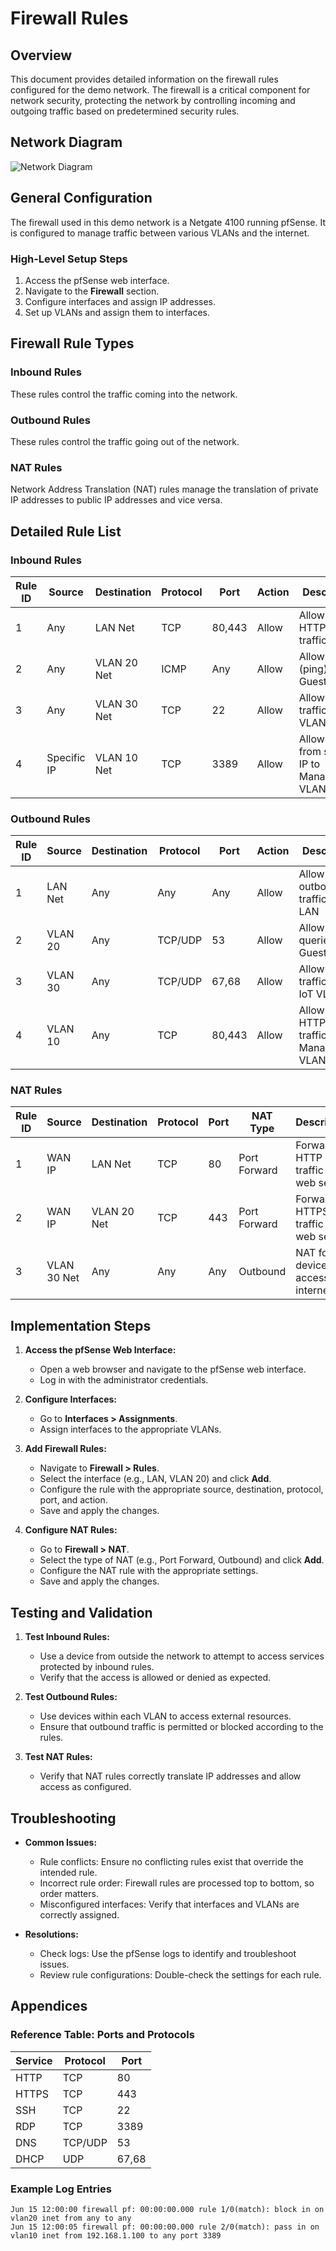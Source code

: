 # Firewall Rules

## Overview
This document provides detailed information on the firewall rules configured for the demo network. The firewall is a critical component for network security, protecting the network by controlling incoming and outgoing traffic based on predetermined security rules.

## Network Diagram
![Network Diagram](network-diagram.png)

## General Configuration
The firewall used in this demo network is a Netgate 4100 running pfSense. It is configured to manage traffic between various VLANs and the internet.

### High-Level Setup Steps
1. Access the pfSense web interface.
2. Navigate to the **Firewall** section.
3. Configure interfaces and assign IP addresses.
4. Set up VLANs and assign them to interfaces.

## Firewall Rule Types
### Inbound Rules
These rules control the traffic coming into the network.

### Outbound Rules
These rules control the traffic going out of the network.

### NAT Rules
Network Address Translation (NAT) rules manage the translation of private IP addresses to public IP addresses and vice versa.

## Detailed Rule List
### Inbound Rules
| Rule ID | Source      | Destination   | Protocol | Port  | Action | Description                           |
|---------|-------------|---------------|----------|-------|--------|---------------------------------------|
| 1       | Any         | LAN Net       | TCP      | 80,443| Allow  | Allow HTTP/HTTPS traffic to LAN       |
| 2       | Any         | VLAN 20 Net   | ICMP     | Any   | Allow  | Allow ICMP (ping) to Guest VLAN       |
| 3       | Any         | VLAN 30 Net   | TCP      | 22    | Allow  | Allow SSH traffic to IoT VLAN         |
| 4       | Specific IP | VLAN 10 Net   | TCP      | 3389  | Allow  | Allow RDP from specific IP to Management VLAN |

### Outbound Rules
| Rule ID | Source    | Destination | Protocol | Port | Action | Description                             |
|---------|-----------|-------------|----------|------|--------|-----------------------------------------|
| 1       | LAN Net   | Any         | Any      | Any  | Allow  | Allow all outbound traffic from LAN     |
| 2       | VLAN 20   | Any         | TCP/UDP  | 53   | Allow  | Allow DNS queries from Guest VLAN       |
| 3       | VLAN 30   | Any         | TCP/UDP  | 67,68| Allow  | Allow DHCP traffic from IoT VLAN        |
| 4       | VLAN 10   | Any         | TCP      | 80,443| Allow  | Allow HTTP/HTTPS traffic from Management VLAN |

### NAT Rules
| Rule ID | Source       | Destination | Protocol | Port | NAT Type | Description                            |
|---------|--------------|-------------|----------|------|----------|----------------------------------------|
| 1       | WAN IP       | LAN Net     | TCP      | 80   | Port Forward | Forward HTTP traffic to web server      |
| 2       | WAN IP       | VLAN 20 Net | TCP      | 443  | Port Forward | Forward HTTPS traffic to web server     |
| 3       | VLAN 30 Net  | Any         | Any      | Any  | Outbound    | NAT for IoT devices to access the internet |

## Implementation Steps
1. **Access the pfSense Web Interface:**
   - Open a web browser and navigate to the pfSense web interface.
   - Log in with the administrator credentials.

2. **Configure Interfaces:**
   - Go to **Interfaces > Assignments**.
   - Assign interfaces to the appropriate VLANs.

3. **Add Firewall Rules:**
   - Navigate to **Firewall > Rules**.
   - Select the interface (e.g., LAN, VLAN 20) and click **Add**.
   - Configure the rule with the appropriate source, destination, protocol, port, and action.
   - Save and apply the changes.

4. **Configure NAT Rules:**
   - Go to **Firewall > NAT**.
   - Select the type of NAT (e.g., Port Forward, Outbound) and click **Add**.
   - Configure the NAT rule with the appropriate settings.
   - Save and apply the changes.

## Testing and Validation
1. **Test Inbound Rules:**
   - Use a device from outside the network to attempt to access services protected by inbound rules.
   - Verify that the access is allowed or denied as expected.

2. **Test Outbound Rules:**
   - Use devices within each VLAN to access external resources.
   - Ensure that outbound traffic is permitted or blocked according to the rules.

3. **Test NAT Rules:**
   - Verify that NAT rules correctly translate IP addresses and allow access as configured.

## Troubleshooting
- **Common Issues:**
  - Rule conflicts: Ensure no conflicting rules exist that override the intended rule.
  - Incorrect rule order: Firewall rules are processed top to bottom, so order matters.
  - Misconfigured interfaces: Verify that interfaces and VLANs are correctly assigned.

- **Resolutions:**
  - Check logs: Use the pfSense logs to identify and troubleshoot issues.
  - Review rule configurations: Double-check the settings for each rule.

## Appendices
### Reference Table: Ports and Protocols
| Service | Protocol | Port |
|---------|----------|------|
| HTTP    | TCP      | 80   |
| HTTPS   | TCP      | 443  |
| SSH     | TCP      | 22   |
| RDP     | TCP      | 3389 |
| DNS     | TCP/UDP  | 53   |
| DHCP    | UDP      | 67,68|

### Example Log Entries
```text
Jun 15 12:00:00 firewall pf: 00:00:00.000 rule 1/0(match): block in on vlan20 inet from any to any
Jun 15 12:00:05 firewall pf: 00:00:00.000 rule 2/0(match): pass in on vlan10 inet from 192.168.1.100 to any port 3389
